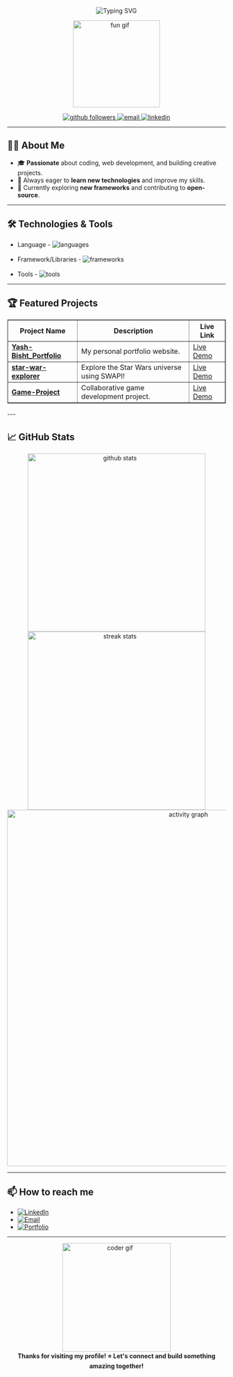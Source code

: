 <!-- Animated Header SVG -->
<p align="center">
  <img src="https://readme-typing-svg.demolab.com/?lines=Hi+there,+I'm+Yash+Bisht!;Web+Developer+|+Problem+Solver+|+Tech+Enthusiast;Welcome+to+my+GitHub+profile!&center=true&width=500&height=50&color=F7971E&vCenter=true&pause=1000&size=30" alt="Typing SVG" />
</p>

<p align="center">
  <img src="https://media.giphy.com/media/26tn33aiTi1jkl6H6/giphy.gif" width="200" alt="fun gif"/>
</p>

<p align="center">
  <a href="https://github.com/yash-bisht711?tab=followers">
    <img src="https://img.shields.io/github/followers/yash-bisht711?label=Followers&style=social" alt="github followers" />
  </a>
  <a href="mailto:yashbisht711@gmail.com">
    <img src="https://img.shields.io/badge/Email-D14836?style=flat&logo=gmail&logoColor=white" alt="email" />
  </a>
  <a href="https://www.linkedin.com/in/yash-bisht-">
    <img src="https://img.shields.io/badge/LinkedIn-blue?style=flat&logo=linkedin" alt="linkedin" />
  </a>
</p>

---

## 👨‍💻 About Me

- 🎓 **Passionate** about coding, web development, and building creative projects.
- 🚀 Always eager to **learn new technologies** and improve my skills.
- 🌱 Currently exploring **new frameworks** and contributing to **open-source**.

---

## 🛠️ Technologies & Tools

<p align="center">
<ul>
  <li>Language - <img src="https://skillicons.dev/icons?i=js,ts,html,css" alt="languages" /></li><br>
  <li>Framework/Libraries - <img src="https://skillicons.dev/icons?i=react,nodejs,express,mongodb" alt="frameworks" /></li><br>
  <li>Tools - <img src="https://skillicons.dev/icons?i=git,vscode,redux" alt="tools" /></li>
</ul>
  <!-- <img src="https://skillicons.dev/icons?i=js,ts,react,nodejs,express,mongodb,python,html,css,git,vscode" /> -->
</p>
<!-- - **Languages:** JavaScript, TypeScript, Python, HTML, CSS
- **Frameworks/Libraries:** React, Node.js, Express, MongoDB
- **Tools:** Git, VS Code, GitHub Actions -->

---

## 🏆 Featured Projects

<table border="1" cellspacing="0" cellpadding="10" align="center">
  <thead>
    <tr>
      <th>Project Name</th>
      <th>Description</th>
      <th>Live Link</th>
    </tr>
  </thead>
  <tbody>
    <tr>
      <td><a href="https://github.com/yash-bisht711/Yash-Bisht_Portfolio"><b>Yash-Bisht_Portfolio</b></a></td>
      <td>My personal portfolio website.</td>
      <td><a href="https://yash-bisht711.github.io/Yash-Bisht_Portfolio/" target="_blank">Live Demo</a></td>
    </tr>
    <tr>
      <td><a href="https://github.com/yash-bisht711/star-war-explorer"><b>star-war-explorer</b></a></td>
      <td>Explore the Star Wars universe using SWAPI!</td>
      <td><a href="https://yash-bisht711.github.io/star-war-explorer/" target="_blank">Live Demo</a></td>
    </tr>
    <tr>
      <td><a href="https://github.com/StutiSharan/Game-Project"><b>Game-Project</b></a></td>
      <td>Collaborative game development project.</td>
      <td><a href="https://stutisharan.github.io/Game-Project/" target="_blank">Live Demo</a></td>
    </tr>
  </tbody>
</table>
---

## 📈 GitHub Stats
<p align="center">
  <img src="https://github-readme-stats.vercel.app/api?username=yash-bisht711&show_icons=true&theme=radical" width="410" alt="github stats"/>
  <img src="https://github-readme-streak-stats.herokuapp.com/?user=yash-bisht711&theme=radical" width="410" alt="streak stats"/>
  <br>
  <img src="https://github-readme-activity-graph.vercel.app/graph?username=yash-bisht711&theme=rogue" width="820" alt="activity graph"/>
</p>


---

<h2>📫 How to reach me</h2>

<ul>
  <li>
    <a href="https://www.linkedin.com/in/yash-bisht-" target="_blank">
      <img src="https://img.shields.io/badge/LinkedIn-blue?style=flat&logo=linkedin" alt="LinkedIn"/>
    </a>
  </li>
  <li>
    <a href="mailto:yashbisht711@gmail.com">
      <img src="https://img.shields.io/badge/Email-D14836?style=flat&logo=gmail&logoColor=white" alt="Email"/>
    </a>
  </li>
  <li>
    <a href="https://yash-bisht711.github.io/Yash-Bisht_Portfolio/" target="_blank">
      <img src="https://img.shields.io/badge/Portfolio-24292e?style=flat&logo=github&logoColor=white" alt="Portfolio"/>
    </a>
  </li>
</ul>

---

<p align="center">
  <img src="https://media.giphy.com/media/qgQUggAC3Pfv687qPC/giphy.gif" width="250" alt="coder gif"/>
  <br>
  <b>Thanks for visiting my profile! ⭐ Let's connect and build something amazing together!</b>
</p>

